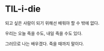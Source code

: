 # TIL-i-die

되고 싶은 사람이 되기 위해선
배워야 할 수 밖에 없다.

우리는 오늘 죽을 수도,
내일 죽을 수도 있다.

그러므로 나는 배우겠다.
죽을 때까지 말이다.

